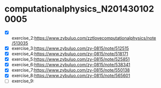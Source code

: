 # computationalphysics_N2014301020005
- [x] exercise_2:https://www.zybuluo.com/zztlovecomputationalphysics/note/513035
- [x] exercise_3:https://www.zybuluo.com/zy-0815/note/512515
- [x] exercise_4:https://www.zybuluo.com/zy-0815/note/518171
- [x] exercise_5:https://www.zybuluo.com/zy-0815/note/525851
- [x] exercise_6:https://www.zybuluo.com/zy-0815/note/538341
- [x] exercise_7:https://www.zybuluo.com/zy-0815/note/550138
- [x] exercise_8:https://www.zybuluo.com/zy-0815/note/565601
- [ ] exercise_9:
